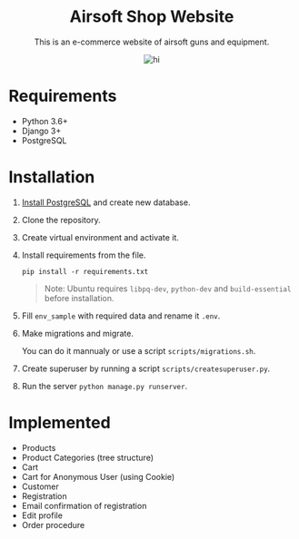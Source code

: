 <h1 align="center">Airsoft Shop Website</h1>

<p align="center">This is an e-commerce website of airsoft guns and equipment.</p>

<p align="center">
   <img alt="hi" src="" align="center"/>
</p>



# Requirements

* Python 3.6+
* Django 3+
* PostgreSQL



# Installation

1. [Install PostgreSQL](https://www.postgresql.org/download/) and create new database.

2. Clone the repository.
   
4. Create virtual environment and activate it.

5. Install requirements from the file.

   `pip install -r requirements.txt`

   > Note: Ubuntu requires `libpq-dev`, `python-dev` and `build-essential` before installation.

6. Fill `env_sample` with required data and rename it `.env`.

7. Make migrations and migrate.

   You can do it mannualy or use a script `scripts/migrations.sh`.

8. Create superuser by running a script `scripts/createsuperuser.py`.

9. Run the server `python manage.py runserver`.



# Implemented

* Products
* Product Categories (tree structure)
* Cart
* Cart for Anonymous User (using Cookie)
* Customer
* Registration
* Email confirmation of registration
* Edit profile
* Order procedure 
